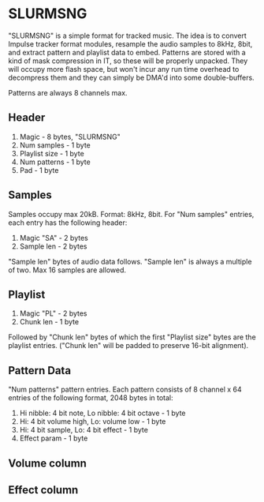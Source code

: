 SLURMSNG
========

"SLURMSNG" is a simple format for tracked music. The idea is to convert Impulse tracker format modules, resample the audio samples to
8kHz, 8bit, and extract pattern and playlist data to embed. Patterns are stored with a kind of mask compression in IT, so these
will be properly unpacked. They will occupy more flash space, but won't incur any run time overhead to decompress them and they
can simply be DMA'd into some double-buffers.

Patterns are always 8 channels max.

Header
------

1. Magic - 8 bytes, "SLURMSNG"
2. Num samples - 1 byte
3. Playlist size - 1 byte
4. Num patterns - 1 byte
5. Pad - 1 byte
	
Samples
-------

Samples occupy max 20kB. Format: 8kHz, 8bit. For "Num samples" entries, each entry has the following header:

1. Magic "SA" - 2 bytes
1. Sample len - 2 bytes

"Sample len" bytes of audio data follows. "Sample len" is always a multiple of two. Max 16 samples are allowed.

Playlist
--------

1. Magic "PL" - 2 bytes
2. Chunk len - 1 byte

Followed by "Chunk len" bytes of which the first "Playlist size" bytes are the playlist entries. ("Chunk len" will be padded to preserve 16-bit alignment).
 
Pattern Data
------------

"Num patterns" pattern entries. Each pattern consists of 8 channel x 64 entries of the following format, 2048 bytes in total:

1. Hi nibble: 4 bit note, Lo nibble: 4 bit octave - 1 byte
2. Hi: 4 bit volume high, Lo: volume low - 1 byte
3. Hi: 4 bit sample, Lo: 4 bit effect - 1 byte
4. Effect param - 1 byte

Volume column
-------------

Effect column
-------------



